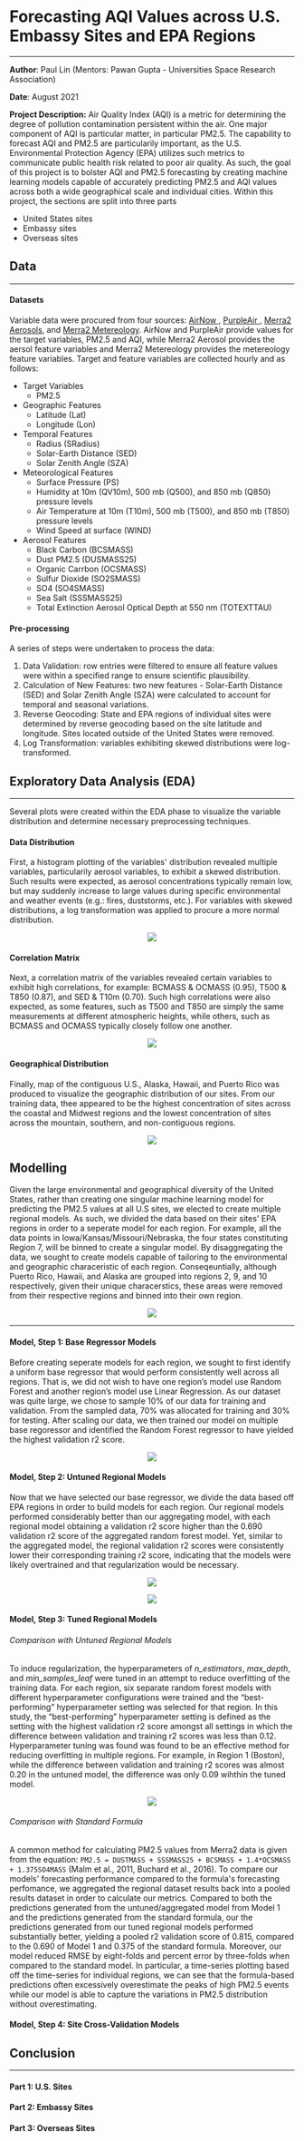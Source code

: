 # Forecasting AQI Values across U.S. Embassy Sites and EPA Regions
---
**Author**: Paul Lin (Mentors: Pawan Gupta - Universities Space Research Association)

**Date**: August 2021

**Project Description:** 
Air Quality Index (AQI) is a metric for determining the degree of pollution contamination persistent within the air. One major component of AQI is particular matter, in particular PM2.5. The capability to forecast AQI and PM2.5 are particularily important, as the U.S. Environmental Protection Agency (EPA) utilizes such metrics to communicate public health risk related to poor air quality. As such, the goal of this project is to bolster AQI and PM2.5 forecasting by creating machine learning models capable of accurately predicting PM2.5 and AQI values across both a wide geographical scale and individual cities. Within this project, the sections are split into three parts
- United States sites
- Embassy sites
- Overseas sites

## Data
---
#### Datasets
Variable data were procured from four sources: <a href="https://docs.airnowapi.org/"> AirNow </a>, <a href="https://www.purpleair.com/sensorlist"> PurpleAir </a>, <a href="https://disc.gsfc.nasa.gov/datasets/M2T1NXAER_5.12.4/summary"> Merra2 Aerosols</a>, and <a href="https://disc.gsfc.nasa.gov/datasets/M2T1NXSLV_5.12.4/summary"> Merra2 Metereology</a>. AirNow and PurpleAir provide values for the target variables, PM2.5 and AQI, while Merra2 Aerosol provides the aersol feature variables and Merra2 Metereology provides the metereology feature variables.  Target and feature variables are collected hourly and as follows:
- Target Variables
  - PM2.5
- Geographic Features
  - Latitude (Lat)
  - Longitude (Lon)
- Temporal Features
   - Radius (SRadius)
   - Solar-Earth Distance (SED)
   - Solar Zenith Angle (SZA)
- Meteorological Features
   - Surface Pressure (PS)
   - Humidity at 10m (QV10m), 500 mb (Q500), and 850 mb (Q850) pressure levels
   - Air Temperature at 10m (T10m), 500 mb (T500), and 850 mb (T850) pressure levels
   - Wind Speed at surface (WIND)
- Aerosol Features
   - Black Carbon (BCSMASS)
   - Dust PM2.5 (DUSMASS25)
   - Organic Carrbon (OCSMASS)
   - Sulfur Dioxide (SO2SMASS)
   - SO4 (SO4SMASS)
   - Sea Salt (SSSMASS25)
   - Total Extinction Aerosol Optical Depth at 550 nm (TOTEXTTAU)

#### Pre-processing
A series of steps were undertaken to process the data:
1.	Data Validation: row entries were filtered to ensure all feature values were within a specified range to ensure scientific plausibility.
2.	Calculation of New Features: two new features - Solar-Earth Distance (SED) and Solar Zenith Angle (SZA) were calculated to account for temporal and seasonal variations.
3.	Reverse Geocoding: State and EPA regions of individual sites were determined by reverse geocoding based on the site latitude and longitude. Sites located outside of the United States were removed.
4.	Log Transformation: variables exhibiting skewed distributions were log-transformed.

## Exploratory Data Analysis (EDA)
---
Several plots were created within the EDA phase to visualize the variable distribution and determine necessary preprocessing techniques.
#### Data Distribution
First, a histogram plotting of the variables' distribution revealed multiple variables, particularily aerosol variables, to exhibit a skewed distribution. Such results were expected, as aerosol concentrations typically remain low, but may suddenly increase to large values during specific environmental and weather events (e.g.: fires, duststorms, etc.).  For variables with skewed distributions, a log transformation was applied to procure a more normal distribution.
<p align = "center"><img src="https://github.com/paulslin/paulslin.github.io/blob/main/images/AQI/data_distribution.png?raw=true"></p>

#### Correlation Matrix
Next, a correlation matrix of the variables revealed certain variables to exhibit high correlations, for example: BCMASS & OCMASS (0.95), T500 & T850 (0.87), and SED & T10m (0.70). Such high correlations were also expected, as some features, such as T500 and T850 are simply the same measurements at different atmospheric heights, while others, such as BCMASS and OCMASS typically closely follow one another.
<p align = "center"><img src="https://github.com/paulslin/paulslin.github.io/blob/main/images/AQI/correlation_matrix.png?raw=true"></p>

#### Geographical Distribution
Finally, map of the contiguous U.S., Alaska, Hawaii, and Puerto Rico was produced to visualize the geographic distribution of our sites. From our training data, thee appeared to be the highest concentration of sites across the coastal and Midwest regions and the lowest concentration of sites across the mountain, southern, and non-contiguous regions.
<p align = "center"><img src="https://github.com/paulslin/paulslin.github.io/blob/main/images/AQI/geo_distribution.png?raw=true"></p>


## Modelling
Given the large environmental and geographical diversity of the United States, rather than creating one singular machine learning model for predicting the PM2.5 values at all U.S sites, we elected to create multiple regional models. As such, we divided the data based on their sites' EPA regions in order to a seperate model for each region. For example, all the data points in Iowa/Kansas/Missouri/Nebraska, the four states constituting Region 7, will be binned to create a singular model. By disaggregating the data, we sought to create models capable of tailoring to the environmental and geographic characeristic of each region. Conseqeuntially, although Puerto Rico, Hawaii, and Alaska are grouped into regions 2, 9, and 10 respectively, given their unique characerstics, these areas were removed from their respective regions and binned into their own region.
<p align = "center"><img src="https://github.com/paulslin/paulslin.github.io/blob/main/images/AQI/epa_regions.png?raw=true"></p>

---
#### Model, Step 1: Base Regressor Models
Before creating seperate models for each region, we sought to first identify a uniform base regressor that would perform consistently well across all regions. That is, we did not wish to have one region’s model use Random Forest and another region’s model use Linear Regression. As our dataset was quite large, we chose to sample 10% of our data for training and validation. From the sampled data, 70% was allocated for training and 30% for testing. After scaling our data, we then trained our model on multiple base regoressor and identified the Random Forest regressor to have yielded the highest validation r2 score.
<p align = "center"><img src="https://github.com/paulslin/paulslin.github.io/blob/main/images/AQI/model1_table.png?raw=true"></p>

#### Model, Step 2: Untuned Regional Models
Now that we have selected our base regressor, we divide the data based off EPA regions in order to build models for each region. Our regional models performed considerably better than our aggregating model, with each regional model obtaining a validation r2 score higher than the 0.690 validation r2 score of the aggregated random forest model. Yet, similar to the aggregated model, the regional validation r2 scores were consistently lower their corresponding training r2 score, indicating that the models were likely overtrained and that regularization would be necessary.
<p align = "center"><img src="https://github.com/paulslin/paulslin.github.io/blob/main/images/AQI/model2_table.png?raw=true"></p>
<p align = "center"><img src="https://github.com/paulslin/paulslin.github.io/blob/main/images/AQI/model2_boston.png?raw=true"></p>

#### Model, Step 3: Tuned Regional Models
###### <i> Comparison with Untuned Regional Models </i>
To induce regularization, the hyperparameters of <i>n_estimators</i>, <i>max_depth</i>, and <i>min_samples_leaf</i> were tuned in an attempt to reduce overfitting of the training data. For each region, six separate random forest models with different hyperparameter configurations were trained and the “best-performing” hyperparameter setting was selected for that region. In this study, the “best-performing” hyperparameter setting is defined as the setting with the highest validation r2 score amongst all settings in which the difference between validation and training r2 scores was less than 0.12. Hyperparameter tuning was found was found to be an effective method for reducing overfitting in multiple regions. For example, in Region 1 (Boston), while the difference between validation and training r2 scores was almost 0.20 in the untuned model, the difference was only 0.09 wihthin the tuned model.
<p align = "center"><img src="https://github.com/paulslin/paulslin.github.io/blob/main/images/AQI/model3_boston.png?raw=true"></p>

###### <i> Comparison with Standard Formula</i>
A common method for calculating PM2.5 values from Merra2 data is given from the equation: `PM2.5 = DUSTMASS + SSSMASS25 + BCSMASS + 1.4*OCSMASS + 1.375SO4MASS` (Malm et al., 2011, Buchard et al., 2016). To compare our models' forecasting performance compared to the formula's forecasting perfomance, we aggregated the regional dataset results back into a pooled results dataset in order to calculate our metrics. Compared to both the predictions generated from the untuned/aggregated model from Model 1 and the predictions generated from the standard formula, our the predictions generated from our tuned regional models performed substantially better, yielding a pooled r2 validation score of 0.815, compared to the 0.690 of Model 1 and 0.375 of the standard formula. Moreover, our model reduced RMSE by eight-folds and percent error by three-folds when compared to the standard model. In particular, a time-series plotting 
based off the time-series for individual regions, we can see that the formula-based predictions often excessively overestimate the peaks of high PM2.5 events while our model is able to capture the variations in PM2.5 distribution without overestimating.

#### Model, Step 4: Site Cross-Validation Models

## Conclusion
---
#### Part 1: U.S. Sites
#### Part 2: Embassy Sites
#### Part 3: Overseas Sites
